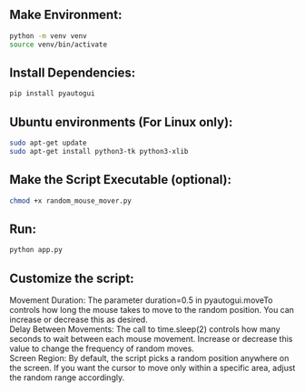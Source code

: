 ## Make Environment:
```bash
python -m venv venv
source venv/bin/activate
```

## Install Dependencies:
```bash
pip install pyautogui
```

## Ubuntu environments (For Linux only):
```bash
sudo apt-get update
sudo apt-get install python3-tk python3-xlib
```

## Make the Script Executable (optional):
```bash
chmod +x random_mouse_mover.py
```

## Run:
```bash
python app.py
```

## Customize the script:
Movement Duration: The parameter duration=0.5 in pyautogui.moveTo controls how long the mouse takes to move to the random position. You can increase or decrease this as desired.\
Delay Between Movements: The call to time.sleep(2) controls how many seconds to wait between each mouse movement. Increase or decrease this value to change the frequency of random moves.\
Screen Region: By default, the script picks a random position anywhere on the screen. If you want the cursor to move only within a specific area, adjust the random range accordingly.
